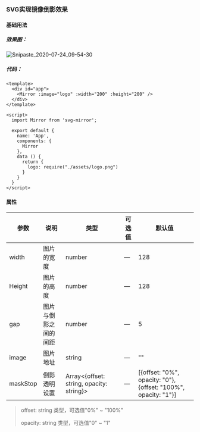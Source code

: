 ### SVG实现镜像倒影效果

#### 基础用法

##### 效果图：

<img src="https://i.loli.net/2020/07/24/2IqQuXedTROlDbv.png" alt="Snipaste_2020-07-24_09-54-30"  />

##### 代码：

``` vue
<template>
  <div id="app">
    <Mirror :image="logo" :width="200" :height="200" />
  </div>
</template>

<script>
  import Mirror from 'svg-mirror';

  export default {
    name: 'App',
    components: {
      Mirror
    },
    data () {
      return {
        logo: require("./assets/logo.png")
      }
    }
  }
</script>
```

#### 属性

| 参数     | 说明                 | 类型                                     | 可选值 | 默认值                                                       |
| -------- | -------------------- | ---------------------------------------- | ------ | ------------------------------------------------------------ |
| width    | 图片的宽度           | number                                   | —      | 128                                                          |
| Height   | 图片的高度           | number                                   | —      | 128                                                          |
| gap      | 图片与倒影之间的间距 | number                                   | —      | 5                                                            |
| image    | 图片地址             | string                                   | —      | ""                                                           |
| maskStop | 倒影透明设置         | Array<{offset: string, opacity: string}> | —      | [{offset: "0%", opacity: "0"},{offset: "100%", opacity: "1"}] |

> offset: string 类型，可选值"0%" ~ "100%"
>
> opacity: string 类型，可选值"0" ~ "1"